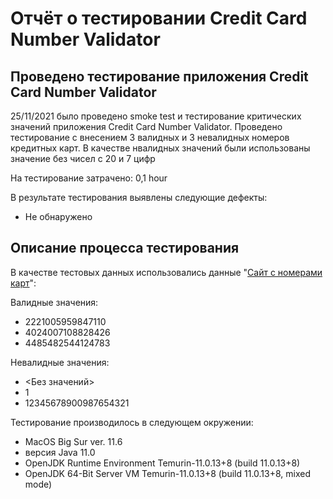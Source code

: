 # Отчёт о тестировании Credit Card Number Validator

## Проведено тестирование приложения Credit Card Number Validator

25/11/2021 было проведено smoke test и тестирование критических значений приложения Credit Card Number Validator. Проведено тестирование с внесением 
3 валидных и 3 невалидных номеров кредитных карт. В качестве нвалидных значений были использованы значение без чисел с 20  и 7 цифр

На тестирование затрачено: 0,1 hour

В результате тестирования выявлены следующие дефекты:
* Не обнаружено

## Описание процесса тестирования

В качестве тестовых данных использовались данные "[Сайт с номерами карт](freeformatter.com)":

Валидные значения:
* 2221005959847110
* 4024007108828426
* 4485482544124783

Невалидные значения:
* <Без значений>
* 1
* 12345678900987654321


Тестирование производилось в следующем окружении:
* MacOS Big Sur ver. 11.6
* версия Java 11.0
* OpenJDK Runtime Environment Temurin-11.0.13+8 (build 11.0.13+8)
* OpenJDK 64-Bit Server VM Temurin-11.0.13+8 (build 11.0.13+8, mixed mode)
